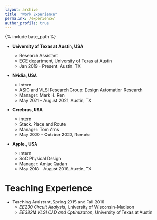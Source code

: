 ```yaml
---
layout: archive
title: "Work Experience"
permalink: /experience/
author_profile: true
---
```


{% include base_path %}


* **University of Texas at Austin, USA**
  * Research Assistant 
  * ECE department, University of Texas at Austin
  * Jan 2019 - Present, Austin, TX

* **Nvidia, USA**
  * Intern
  * ASIC and VLSI Research Group: Design Automation Research
  * Manager: Mark H. Ren
  * May 2021 - August 2021, Austin, TX

* **Cerebras, USA**
  * Intern
  * Stack. Place and Route
  * Manager: Tom Arns
  * May 2020 - October 2020, Remote

* **Apple., USA**
  * Intern
  * SoC Physical Design
  * Manager: Amjad Qadan
  * May 2018 - August 2018, Austin, TX


# Teaching Experience

* Teaching Assistant, Spring 2015 and Fall 2018
  * *EE230 Circuit Analysis*, University of Wisconsin-Madison
  * *EE382M VLSI CAD and Optimization*, University of Texas at Austin




<!-- Global site tag (gtag.js) - Google Analytics -->
<script async src="https://www.googletagmanager.com/gtag/js?id=UA-178663221-1"></script>
<script>
  window.dataLayer = window.dataLayer || [];
  function gtag(){dataLayer.push(arguments);}
  gtag('js', new Date());

  gtag('config', 'UA-178663221-1');
</script>
